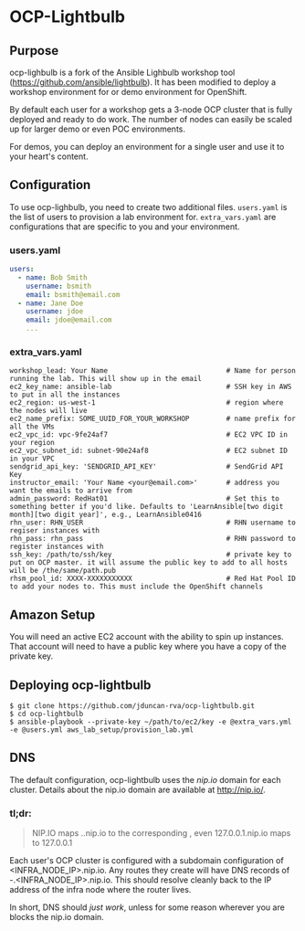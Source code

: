 # OCP-Lightbulb

## Purpose

ocp-lighbulb is a fork of the Ansible Lighbulb workshop tool (https://github.com/ansible/lightbulb). It has been modified to deploy a workshop environment for or demo environment for OpenShift.

By default each user for a workshop gets a 3-node OCP cluster that is fully deployed and ready to do work. The number of nodes can easily be scaled up for larger demo or even POC environments.

For demos, you can deploy an environment for a single user and use it to your heart's content.

## Configuration

To use ocp-lighbulb, you need to create two additional files. `users.yaml` is the list of users to provision a lab environment for. `extra_vars.yaml` are configurations that are specific to you and your environment.

### users.yaml

```yaml
users:
  - name: Bob Smith
    username: bsmith
    email: bsmith@email.com
  - name: Jane Doe
    username: jdoe
    email: jdoe@email.com
    ...
```

### extra_vars.yaml

```
workshop_lead: Your Name                             # Name for person running the lab. This will show up in the email
ec2_key_name: ansible-lab                            # SSH key in AWS to put in all the instances
ec2_region: us-west-1                                # region where the nodes will live
ec2_name_prefix: SOME_UUID_FOR_YOUR_WORKSHOP         # name prefix for all the VMs
ec2_vpc_id: vpc-9fe24af7                             # EC2 VPC ID in your region
ec2_vpc_subnet_id: subnet-90e24af8                   # EC2 subnet ID in your VPC
sendgrid_api_key: 'SENDGRID_API_KEY'                 # SendGrid API Key
instructor_email: 'Your Name <your@email.com>'       # address you want the emails to arrive from
admin_password: RedHat01                             # Set this to something better if you'd like. Defaults to 'LearnAnsible[two digit month][two digit year]', e.g., LearnAnsible0416
rhn_user: RHN_USER                                   # RHN username to regiser instances with
rhn_pass: rhn_pass                                   # RHN password to register instances with
ssh_key: /path/to/ssh/key                            # private key to put on OCP master. it will assume the public key to add to all hosts will be /the/same/path.pub
rhsm_pool_id: XXXX-XXXXXXXXXXX                       # Red Hat Pool ID to add your nodes to. This must include the OpenShift channels
```

## Amazon Setup

You will need an active EC2 account with the ability to spin up instances. That account will need to have a public key where you have a copy of the private key.

## Deploying ocp-lightbulb

```
$ git clone https://github.com/jduncan-rva/ocp-lightbulb.git
$ cd ocp-lightbulb
$ ansible-playbook --private-key ~/path/to/ec2/key -e @extra_vars.yml -e @users.yml aws_lab_setup/provision_lab.yml
```

## DNS

The default configuration, ocp-lightbulb uses the _nip.io_ domain for each cluster. Details about the nip.io domain are available at http://nip.io/.

### tl;dr:

> NIP.IO maps <anything>.<IP Address>.nip.io to the corresponding <IP Address>, even 127.0.0.1.nip.io maps to 127.0.0.1

Each user's OCP cluster is configured with a subdomain configuration of <INFRA_NODE_IP>.nip.io. Any routes they create will have DNS records of <APP>-<NAMESPACE>.<INFRA_NODE_IP>.nip.io. This should resolve cleanly back to the IP address of the infra node where the router lives.

In short, DNS should _just work_, unless for some reason wherever you are blocks the nip.io domain. 
